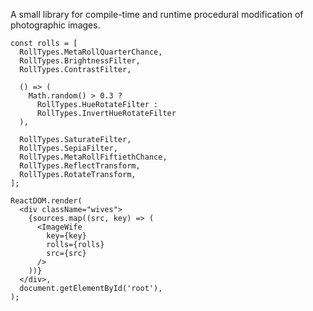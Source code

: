 A small library for compile-time and runtime procedural modification of photographic images.

```tsx
const rolls = [
  RollTypes.MetaRollQuarterChance,
  RollTypes.BrightnessFilter,
  RollTypes.ContrastFilter,

  () => (
    Math.random() > 0.3 ?
      RollTypes.HueRotateFilter :
      RollTypes.InvertHueRotateFilter
  ),

  RollTypes.SaturateFilter,
  RollTypes.SepiaFilter,
  RollTypes.MetaRollFiftiethChance,
  RollTypes.ReflectTransform,
  RollTypes.RotateTransform,
];

ReactDOM.render(
  <div className="wives">
    {sources.map((src, key) => (
      <ImageWife
        key={key}
        rolls={rolls}
        src={src}
      />
    ))}
  </div>,
  document.getElementById('root'),
);
```
